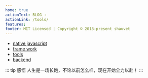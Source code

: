 ```yaml
---
home: true
actionText: BLOG →
actionLink: /tools/
features:
footer: MIT Licensed | Copyright © 2018-present shauvet
---
```


* [native javascript](/javascript/)
* [frame work](/js-frame/)
* [tools](/tools/)
* [backend](/backend/)

::: tip 感悟
人生是一场长跑，不论以前怎么样，现在开始全力以赴！
:::